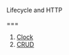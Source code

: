 Lifecycle and HTTP

===

1. [Clock](https://github.com/AnastasiaLunina/react-ra/tree/main/lifecycle/clock)
1. [CRUD](https://github.com/AnastasiaLunina/react-ra/tree/main/lifecycle/crud)